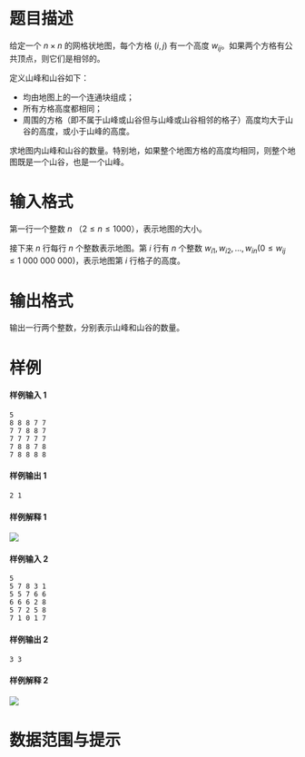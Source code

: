 
# 题目描述

给定一个 $n \times n$ 的网格状地图，每个方格 $(i,j)$ 有一个高度 $w_{ij}$。如果两个方格有公共顶点，则它们是相邻的。

定义山峰和山谷如下：
* 均由地图上的一个连通块组成；
* 所有方格高度都相同；
* 周围的方格（即不属于山峰或山谷但与山峰或山谷相邻的格子）高度均大于山谷的高度，或小于山峰的高度。

求地图内山峰和山谷的数量。特别地，如果整个地图方格的高度均相同，则整个地图既是一个山谷，也是一个山峰。

# 输入格式

第一行一个整数 $n$ （$2 \le n \le 1000$），表示地图的大小。

接下来 $n$ 行每行 $n$ 个整数表示地图。第 $i$ 行有 $n$ 个整数 $w_{i1}, w_{i2}, \ldots, w_{in} (0 \le w_{ij} \le 1\ 000\ 000\ 000)$，表示地图第 $i$ 行格子的高度。

# 输出格式

输出一行两个整数，分别表示山峰和山谷的数量。

# 样例

#### 样例输入 1
```plain
5
8 8 8 7 7
7 7 8 8 7
7 7 7 7 7
7 8 8 7 8
7 8 8 8 8
```

#### 样例输出 1
```plain
2 1
```

#### 样例解释 1
![](/source/loj/2653/img/aHR0cHM6Ly9zemtvcHVsLmVkdS5wbC9wcm9ibGVtc2V0L3Byb2JsZW0vcmQ2SDA1RG04TUU3OXNPM1U5X2ZfZ2FfL3NpdGUvaW1hZ2VzL09JMTQvZ3J6emFkMS5naWY=.gif)

#### 样例输入 2
```plain
5
5 7 8 3 1
5 5 7 6 6
6 6 6 2 8
5 7 2 5 8
7 1 0 1 7
```

#### 样例输出 2
```plain
3 3
```

#### 样例解释 2
![](/source/loj/2653/img/aHR0cHM6Ly9zemtvcHVsLmVkdS5wbC9wcm9ibGVtc2V0L3Byb2JsZW0vcmQ2SDA1RG04TUU3OXNPM1U5X2ZfZ2FfL3NpdGUvaW1hZ2VzL09JMTQvZ3J6emFkMi5naWY=.gif)

# 数据范围与提示



